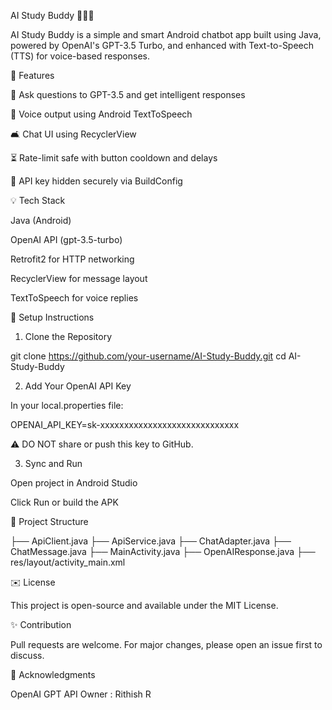 AI Study Buddy 👩‍💼🧠

AI Study Buddy is a simple and smart Android chatbot app built using Java, powered by OpenAI's GPT-3.5 Turbo, and enhanced with Text-to-Speech (TTS) for voice-based responses.

🚀 Features

🧐 Ask questions to GPT-3.5 and get intelligent responses

🎤 Voice output using Android TextToSpeech

🛋️ Chat UI using RecyclerView

⏳ Rate-limit safe with button cooldown and delays

🔐 API key hidden securely via BuildConfig

💡 Tech Stack

Java (Android)

OpenAI API (gpt-3.5-turbo)

Retrofit2 for HTTP networking

RecyclerView for message layout

TextToSpeech for voice replies

🔧 Setup Instructions

1. Clone the Repository

git clone https://github.com/your-username/AI-Study-Buddy.git
cd AI-Study-Buddy

2. Add Your OpenAI API Key

In your local.properties file:

OPENAI_API_KEY=sk-xxxxxxxxxxxxxxxxxxxxxxxxxxxxx

⚠️ DO NOT share or push this key to GitHub.

3. Sync and Run

Open project in Android Studio

Click Run or build the APK

📂 Project Structure

├── ApiClient.java
├── ApiService.java
├── ChatAdapter.java
├── ChatMessage.java
├── MainActivity.java
├── OpenAIResponse.java
├── res/layout/activity_main.xml

✉️ License

This project is open-source and available under the MIT License.

✨ Contribution

Pull requests are welcome. For major changes, please open an issue first to discuss.

🙏 Acknowledgments

OpenAI GPT API
Owner :  Rithish R

